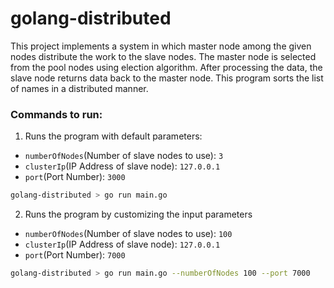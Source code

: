 # golang-distributed
This project implements a system in which master node among the given nodes distribute the work to the slave nodes. The master node is selected from the pool nodes using election algorithm. After processing the data, the slave node returns data back to the master node. This program sorts the list of names in a distributed manner.

### Commands to run:

1. Runs the program with default parameters:</br>
- `numberOfNodes`(Number of slave nodes to use): `3`
- `clusterIp`(IP Address of slave node): `127.0.0.1`
- `port`(Port Number): `3000`

```sh
golang-distributed > go run main.go
```

2. Runs the program by customizing the input parameters
- `numberOfNodes`(Number of slave nodes to use): `100`
- `clusterIp`(IP Address of slave node): `127.0.0.1`
- `port`(Port Number): `7000`

```sh
golang-distributed > go run main.go --numberOfNodes 100 --port 7000
```